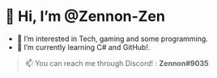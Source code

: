 # 👋 Hi, I’m @Zennon-Zen
- 👀 I’m interested in Tech, gaming and some programming.
- 🌱 I’m currently learning C# and GitHub!.

> 📫 You can reach me through Discord! : __Zennon#9035__

<!---
Zennon-Zen/Zennon-Zen is a ✨ special ✨ repository because its `README.md` (this file) appears on your GitHub profile.
You can click the Preview link to take a look at your changes.
--->
